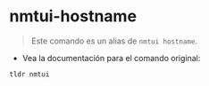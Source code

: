 # nmtui-hostname

> Este comando es un alias de `nmtui hostname`.

- Vea la documentación para el comando original:

`tldr nmtui`
